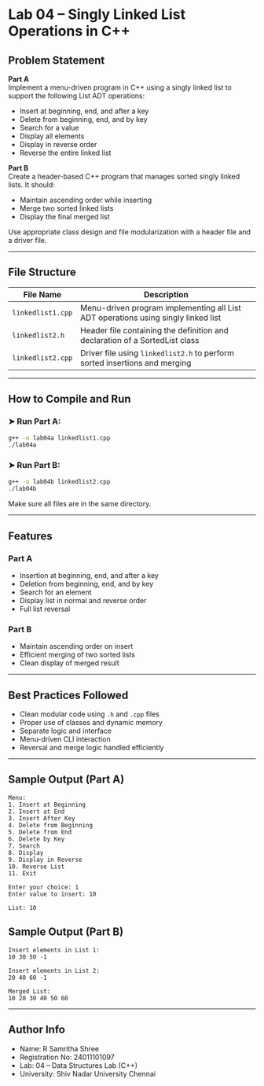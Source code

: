 # Lab 04 – Singly Linked List Operations in C++

## Problem Statement

**Part A**  
Implement a menu-driven program in C++ using a singly linked list to support the following List ADT operations:
- Insert at beginning, end, and after a key
- Delete from beginning, end, and by key
- Search for a value
- Display all elements
- Display in reverse order
- Reverse the entire linked list

**Part B**  
Create a header-based C++ program that manages sorted singly linked lists. It should:
- Maintain ascending order while inserting
- Merge two sorted linked lists
- Display the final merged list

Use appropriate class design and file modularization with a header file and a driver file.

---

## File Structure

| File Name          | Description                                                                 |
|--------------------|-----------------------------------------------------------------------------|
| `linkedlist1.cpp`  | Menu-driven program implementing all List ADT operations using singly linked list |
| `linkedlist2.h`    | Header file containing the definition and declaration of a SortedList class |
| `linkedlist2.cpp`  | Driver file using `linkedlist2.h` to perform sorted insertions and merging  |

---

## How to Compile and Run

### ➤ Run Part A:

```bash
g++ -o lab04a linkedlist1.cpp
./lab04a
```

### ➤ Run Part B:

```bash
g++ -o lab04b linkedlist2.cpp
./lab04b
```

Make sure all files are in the same directory.

---

## Features

### Part A
- Insertion at beginning, end, and after a key
- Deletion from beginning, end, and by key
- Search for an element
- Display list in normal and reverse order
- Full list reversal

### Part B
- Maintain ascending order on insert
- Efficient merging of two sorted lists
- Clean display of merged result

---

## Best Practices Followed

- Clean modular code using `.h` and `.cpp` files
- Proper use of classes and dynamic memory
- Separate logic and interface
- Menu-driven CLI interaction
- Reversal and merge logic handled efficiently

---

## Sample Output (Part A)

```
Menu:
1. Insert at Beginning
2. Insert at End
3. Insert After Key
4. Delete from Beginning
5. Delete from End
6. Delete by Key
7. Search
8. Display
9. Display in Reverse
10. Reverse List
11. Exit

Enter your choice: 1
Enter value to insert: 10

List: 10
```

## Sample Output (Part B)

```
Insert elements in List 1:
10 30 50 -1

Insert elements in List 2:
20 40 60 -1

Merged List:
10 20 30 40 50 60
```

---

## Author Info

- Name: R Samritha Shree  
- Registration No: 24011101097  
- Lab: 04 – Data Structures Lab (C++)  
- University: Shiv Nadar University Chennai
